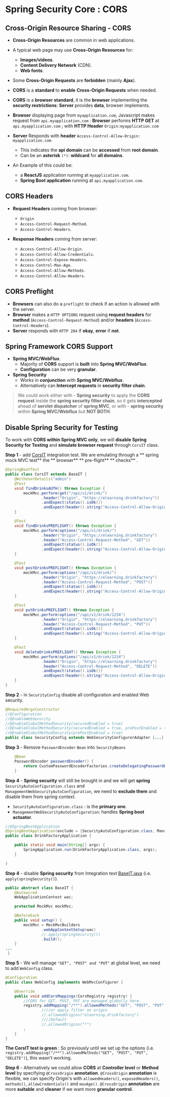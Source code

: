 # Spring Security Core : CORS

Cross-Origin Resource Sharing - CORS
-------

- **Cross-Origin Resources** are common in web applications.
- A typical web page may use **Cross-Origin Resources** for:
	- **Images/videos**.
	- **Content Delivery Network** (CDN).
	- **Web fonts**.
- Some **Cross-Origin Requests** are **forbidden** (mainly **Ajax**).
- **CORS** is a **standard** to **enable** **Cross-Origin Requests** when needed.
- **CORS** is a **browser standard**, it is the **browser** implementing the **security restrictions**: **Server** provides **data**, browser implements.
- **Browser** displaying page from `myapplication.com`, Javascript makes request from `api.myapplication.com` : **Browser** performs **HTTP GET** at `api.myapplication.com` ; with **HTTP Header** `Origin:myapplication.com`

- **Server** Responds with **header** `Access-Control-Allow-Origin: myapplication.com`
	- This indicates the **api domain** can be **accessed** from **root domain**.
	- Can be an **asterisk** `(*)`: **wildcard** for **all domains**.
- An Example of this could be:
	- a **ReactJS** application running at `myapplication.com`.
	- **Spring Boot application** running at `api.myapplication.com`.
	

CORS Headers
-----	

- **Request Headers** coming from browser:
	- `Origin`
	- `Access-Control-Request-Method`.
	- `Access-Control-Headers`.
	
- **Response Headers** coming from server:
	- `Access-Control-Allow-Origin`.
	- `Access-Control-Allow-Credentials`.
	- `Access-Control-Expose-Headers`.
	- `Access-Control-Max-Age`.
	- `Access-Control-Allow-Methods`.
	- `Access-Control-Allow-Headers`.

CORS Preflight
-----
- **Browsers** can also do a `preflight` to check if an action is allowed with the server.
- **Browser** makes a `HTTP OPTIONS` request using **request headers** for **method** (`Access-Control-Request-Method`) and/or **headers** (`Access-Control-Headers`).
- **Server** responds with `HTTP 204` if **okay**, **error** if **not**.


Spring Framework CORS Support
------------
- **Spring MVC/WebFlux**.
	- Majority of **CORS** support is **built** into **Spring MVC/WebFlux**.
	- **Configuration** can be very **granular**.
- **Spring Security**
	- Works in **conjunction** with **Spring MVC/Webflux**.
	- Alternatively can **Intercept requests** in **security filter chain**.
	
> We could work either with - **Spring security** to apply the **CORS request** inside the **spring security filter chain**, so it gets **intercepted** ahead of **servlet dispatcher** of **spring MVC**, or with - **spring security** within **Spring MVC/Webflux** but **NOT BOTH**.



Disable Spring Security for Testing 
-----
To work with **CORS within Spring MVC only**, we will **disable Spring Security for Testing** and **simulate browser request** through `CorsIT` class.


**Step 1** - add [CorsIT](src/test/java/com/elearning/drink/drinkfactory/web/controllers/api/CorsIT.java) integration test.
We are emulating through a ** spring mock MVC test**  the ** browser**  ** pre-flight**  ** checks** .
```java
@SpringBootTest
public class CorsIT extends BaseIT {
    @WithUserDetails("admin")
    @Test
    void findDrinksAUTH() throws Exception {
        mockMvc.perform(get("/api/v1/drink/")
                .header("Origin", "https://elearning.drinkfactory"))
                .andExpect(status().isOk())
                .andExpect(header().string("Access-Control-Allow-Origin", "*"));
    }

    @Test
    void findDrinksPREFLIGHT() throws Exception {
        mockMvc.perform(options("/api/v1/drink/")
                .header("Origin", "https://elearning.drinkfactory")
                .header("Access-Control-Request-Method", "GET"))
                .andExpect(status().isOk())
                .andExpect(header().string("Access-Control-Allow-Origin", "*"));
    }

    @Test
    void postDrinksPREFLIGHT() throws Exception {
        mockMvc.perform(options("/api/v1/drink/")
                .header("Origin", "https://elearning.drinkfactory")
                .header("Access-Control-Request-Method", "POST"))
                .andExpect(status().isOk())
                .andExpect(header().string("Access-Control-Allow-Origin", "*"));
    }

    @Test
    void putDrinksPREFLIGHT() throws Exception {
        mockMvc.perform(options("/api/v1/drink/1234")
                .header("Origin", "https://elearning.drinkfactory")
                .header("Access-Control-Request-Method", "PUT"))
                .andExpect(status().isOk())
                .andExpect(header().string("Access-Control-Allow-Origin", "*"));
    }

    @Test
    void deleteDrinksPREFLIGHT() throws Exception {
        mockMvc.perform(options("/api/v1/drink/1234")
                .header("Origin", "https://elearning.drinkfactory")
                .header("Access-Control-Request-Method", "DELETE"))
                .andExpect(status().isOk())
                .andExpect(header().string("Access-Control-Allow-Origin", "*"));
    }
}
```

 
**Step 2** - in `SecurityConfig` disable all  configuration and  enabled Web security.
```java
@RequiredArgsConstructor
//@Configuration
//@EnableWebSecurity
//@EnableGlobalMethodSecurity(securedEnabled = true)
//@EnableGlobalMethodSecurity(securedEnabled = true, prePostEnabled = true)
//@EnableGlobalMethodSecurity(prePostEnabled = true)
public class SecurityConfig extends WebSecurityConfigurerAdapter {...}
```


**Step 3** - Remove `PasswordEncoder` `Bean` into `SecurityBeans`
```java
    @Bean
    PasswordEncoder passwordEncoder() {
        return CustomPasswordEncoderFactories.createDelegatingPasswordEncoder();
    }
```


**Step 4** - **Spring security** will still be brought in and we will get **spring** `SecurityAutoConfiguration.class` and  `ManagementWebSecurityAutoConfiguration`, we need to **exclude them** and disable them from spring context.

- `SecurityAutoConfiguration.class` : is the **primary one**.
- `ManagementWebSecurityAutoConfiguration`: handles **Spring boot actuator**.

```java
//@SpringBootApplication
@SpringBootApplication(exclude = {SecurityAutoConfiguration.class, ManagementWebSecurityAutoConfiguration.class})
public class DrinkFactoryApplication {

    public static void main(String[] args) {
        SpringApplication.run(DrinkFactoryApplication.class, args);
    }

}
```

**Step 4** - disable **Spring security** from Integration text [BaseIT.java](src/test/java/com/elearning/drink/drinkfactory/web/controllers/BaseIT.java) (i.e. `apply(springSecurity()`).
 
 
```java
public abstract class BaseIT {
    @Autowired
    WebApplicationContext wac;

    protected MockMvc mockMvc;  

    @BeforeEach
    public void setup() {
        mockMvc = MockMvcBuilders
                .webAppContextSetup(wac)
                //.apply(springSecurity())
                .build();
    }
...	
 }

``` 


**Step 5** - We will manage `"GET", "POST" and "PUT"` at global level, we need to add `WebConfig` class.

```java
@Configuration
public class WebConfig implements WebMvcConfigurer {

    @Override
    public void addCorsMappings(CorsRegistry registry) {
        //CORS for GET, POST, PUT are managed globally here.
        registry.addMapping("/**").allowedMethods("GET", "POST", "PUT", "DELETE") //allow all origin OR
                ////or apply filter on origin
                //.allowedOrigins("elearning.drinkfactory")
                ////Default
                //.allowedOrigins("*")
        ;
    }
}
```
**The CorsIT test is green** : So previously until we set up the options (i.e. `registry.addMapping("/**").allowedMethods("GET", "POST", "PUT", "DELETE")`), this wasn't working.


**Step 6** - Alternatively we could allow **CORS** at **Controller level** or **Method level** by specifying `@CrossOrigin` **annotation**.
`@CrossOrigin` **annotation** is flexible, we can specify Origin's with `allowedHeaders()`, `exposedHeaders()`, `methods()`, `allowCredentials()` and `maxAge()`. `@CrossOrigin` **annotation** are more **suitable** and **cleaner** if we want more **granular control**.





 

